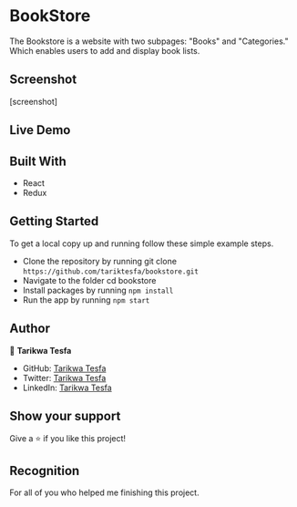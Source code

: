# BookStore

The Bookstore is a website with two subpages: "Books" and "Categories." Which enables users to add and display book lists.
## Screenshot

[screenshot]

## Live Demo

## Built With

- React
- Redux

## Getting Started

To get a local copy up and running follow these simple example steps.

- Clone the repository by running git clone `https://github.com/tariktesfa/bookstore.git`
- Navigate to the folder cd bookstore
- Install packages by running `npm install`
- Run the app by running `npm start`

## Author

👤 **Tarikwa Tesfa**

- GitHub: [Tarikwa Tesfa](https://github.com/tariktesfa)
- Twitter: [Tarikwa Tesfa](https://twitter.com/tarik_tesfa)
- LinkedIn: [Tarikwa Tesfa](https://www.linkedin.com/in/tarikwa-tesfa-232a64167/)

## Show your support

Give a ⭐ if you like this project!

## Recognition

For all of you who helped me finishing this project.